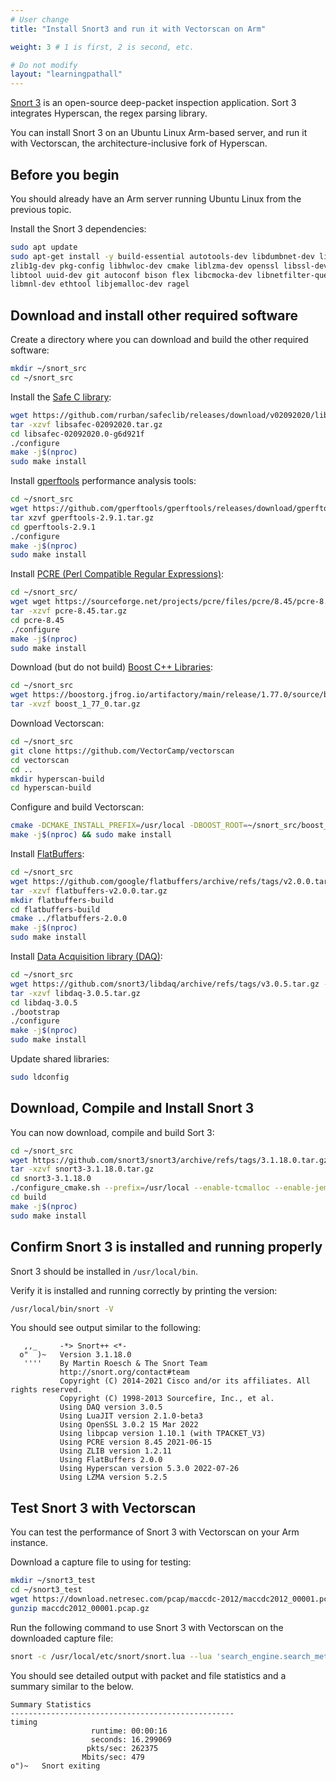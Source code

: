 ```yaml
---
# User change
title: "Install Snort3 and run it with Vectorscan on Arm"

weight: 3 # 1 is first, 2 is second, etc.

# Do not modify
layout: "learningpathall"
---
```



[Snort 3](https://www.snort.org/snort3) is an open-source deep-packet inspection application. Sort 3 integrates Hyperscan, the regex parsing library.

You can install Snort 3 on an Ubuntu Linux Arm-based server, and run it with Vectorscan, the architecture-inclusive fork of Hyperscan.

## Before you begin

You should already have an Arm server running Ubuntu Linux from the previous topic. 

Install the Snort 3 dependencies:

```bash
sudo apt update 
sudo apt-get install -y build-essential autotools-dev libdumbnet-dev libluajit-5.1-dev libpcap-dev \
zlib1g-dev pkg-config libhwloc-dev cmake liblzma-dev openssl libssl-dev cpputest libsqlite3-dev \
libtool uuid-dev git autoconf bison flex libcmocka-dev libnetfilter-queue-dev libunwind-dev \
libmnl-dev ethtool libjemalloc-dev ragel
```

## Download and install other required software

Create a directory where you can download and build the other required software:

```bash
mkdir ~/snort_src
cd ~/snort_src
```

Install the [Safe C library](https://rurban.github.io/safeclib/doc/safec-3.3/index.html):

```bash
wget https://github.com/rurban/safeclib/releases/download/v02092020/libsafec-02092020.tar.gz
tar -xzvf libsafec-02092020.tar.gz
cd libsafec-02092020.0-g6d921f
./configure
make -j$(nproc)
sudo make install
```

Install [gperftools](https://github.com/gperftools/gperftools) performance analysis tools:

```bash
cd ~/snort_src
wget https://github.com/gperftools/gperftools/releases/download/gperftools-2.9.1/gperftools-2.9.1.tar.gz
tar xzvf gperftools-2.9.1.tar.gz
cd gperftools-2.9.1
./configure
make -j$(nproc)
sudo make install
```

Install [PCRE (Perl Compatible Regular Expressions)](https://www.pcre.org/):

```bash
cd ~/snort_src/
wget wget https://sourceforge.net/projects/pcre/files/pcre/8.45/pcre-8.45.tar.gz
tar -xzvf pcre-8.45.tar.gz
cd pcre-8.45
./configure
make -j$(nproc)
sudo make install
```

Download (but do not build) [Boost C++ Libraries](https://www.boost.org/):

```bash
cd ~/snort_src
wget https://boostorg.jfrog.io/artifactory/main/release/1.77.0/source/boost_1_77_0.tar.gz
tar -xvzf boost_1_77_0.tar.gz
```

Download Vectorscan:

```bash
cd ~/snort_src
git clone https://github.com/VectorCamp/vectorscan 
cd vectorscan 
cd .. 
mkdir hyperscan-build 
cd hyperscan-build 
```

Configure and build Vectorscan:

```bash { cwd="snort_src/hyperscan-build" }
cmake -DCMAKE_INSTALL_PREFIX=/usr/local -DBOOST_ROOT=~/snort_src/boost_1_77_0/ ~/snort_src/vectorscan/
make -j$(nproc) && sudo make install 
```

Install [FlatBuffers](https://google.github.io/flatbuffers/):

```bash
cd ~/snort_src
wget https://github.com/google/flatbuffers/archive/refs/tags/v2.0.0.tar.gz -O flatbuffers-v2.0.0.tar.gz
tar -xzvf flatbuffers-v2.0.0.tar.gz
mkdir flatbuffers-build
cd flatbuffers-build
cmake ../flatbuffers-2.0.0
make -j$(nproc)
sudo make install
```

Install [Data Acquisition library (DAQ)](https://github.com/snort3/libdaq):

```bash
cd ~/snort_src
wget https://github.com/snort3/libdaq/archive/refs/tags/v3.0.5.tar.gz -O libdaq-3.0.5.tar.gz
tar -xzvf libdaq-3.0.5.tar.gz
cd libdaq-3.0.5
./bootstrap
./configure
make -j$(nproc)
sudo make install
```

Update shared libraries:

```bash
sudo ldconfig
```

## Download, Compile and Install Snort 3

You can now download, compile and build Sort 3:

```bash
cd ~/snort_src
wget https://github.com/snort3/snort3/archive/refs/tags/3.1.18.0.tar.gz -O snort3-3.1.18.0.tar.gz
tar -xzvf snort3-3.1.18.0.tar.gz
cd snort3-3.1.18.0
./configure_cmake.sh --prefix=/usr/local --enable-tcmalloc --enable-jemalloc
cd build
make -j$(nproc)
sudo make install
```

## Confirm Snort 3 is installed and running properly

Snort 3 should be installed in `/usr/local/bin`. 

Verify it is installed and running correctly by printing the version:

```bash
/usr/local/bin/snort -V
```

You should see output similar to the following:

```output
   ,,_     -*> Snort++ <*-
  o"  )~   Version 3.1.18.0
   ''''    By Martin Roesch & The Snort Team
           http://snort.org/contact#team
           Copyright (C) 2014-2021 Cisco and/or its affiliates. All rights reserved.
           Copyright (C) 1998-2013 Sourcefire, Inc., et al.
           Using DAQ version 3.0.5
           Using LuaJIT version 2.1.0-beta3
           Using OpenSSL 3.0.2 15 Mar 2022
           Using libpcap version 1.10.1 (with TPACKET_V3)
           Using PCRE version 8.45 2021-06-15
           Using ZLIB version 1.2.11
           Using FlatBuffers 2.0.0
           Using Hyperscan version 5.3.0 2022-07-26
           Using LZMA version 5.2.5
```

## Test Snort 3 with Vectorscan

You can test the performance of Snort 3 with Vectorscan on your Arm instance.

Download a capture file to using for testing: 

```bash
mkdir ~/snort3_test
cd ~/snort3_test
wget https://download.netresec.com/pcap/maccdc-2012/maccdc2012_00001.pcap.gz
gunzip maccdc2012_00001.pcap.gz
```

Run the following command to use Snort 3 with Vectorscan on the downloaded capture file:

```bash { cwd="~/snort3_test" }
snort -c /usr/local/etc/snort/snort.lua --lua 'search_engine.search_method="hyperscan"' -r maccdc2012_00001.pcap
```

You should see detailed output with packet and file statistics and a summary similar to the below.

```output
Summary Statistics
--------------------------------------------------
timing
                  runtime: 00:00:16
                  seconds: 16.299069
                 pkts/sec: 262375
                Mbits/sec: 479
o")~   Snort exiting
```
